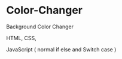 # Color-Changer
Background Color Changer 

HTML, CSS,

JavaScript ( normal if else and Switch case )
